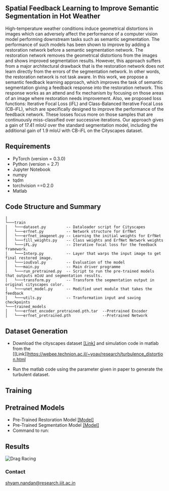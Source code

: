 ## Spatial Feedback Learning to Improve Semantic Segmentation in Hot Weather
High-temperature weather conditions induce geometrical distortions in images which can adversely affect the performance of a computer vision model performing downstream tasks such as semantic segmentation. The performance of such models has been shown to improve by adding a restoration network before a semantic segmentation network. The restoration network removes the geometrical distortions from the images and shows improved segmentation results. However, this approach suffers from a major architectural drawback that is the restoration network does not learn directly from the errors of the segmentation network. In other words, the restoration network is not task aware. In this work, we propose a semantic feedback learning approach, which improves the task of semantic segmentation giving a feedback response into the restoration network. This response works as an attend and fix mechanism by focusing on those areas of an image where restoration needs improvement. Also, we proposed loss functions: Iterative Focal Loss (iFL) and Class-Balanced Iterative Focal Loss (CB-iFL), which are specifically designed to improve the performance of the feedback network. These losses focus more on those samples that are continuously miss-classified over successive iterations. Our approach gives a gain of 17.41 mIoU over the standard segmentation model, including the additional gain of 1.9 mIoU with CB-iFL on the Cityscapes dataset.
## Requirements
* PyTorch (version = 0.3.0)
* Python (version = 2.7)
* Jupyter Notebook
* numpy
* tqdm
* torchvision ==0.2.0
* Matlab
## Code Structure and Summary

```  
| 
└───train
│   └───dataset.py         -- Dataloader script for Cityscapes
│   └───erfnet.py          -- Network structure for ErfNet
│   └───erfnet_imagenet.py -- Learning the initial weights for ErfNet
│   └───fill_weights.py    -- Class weights and ErfNet Network weights
│   └───iFL.py             -- Iterative focal loss for the feedback framework.
│   └───Interp.py          -- Layer that warps the input image to get final restored image.
│   └───iouEval.py         -- Evaluation of the model
│   └───main.py            -- Main driver programme
│   └───run_pretrained.py  -- Script to run the pre-trained models that outputs mIoU and segmentation results.
│   └───transform.py       -- Transform the segmentation output in original cityscapes color.
│   └───unet_model.py      -- Modified unet module that takes the feedback 
│   └───utils.py           -- Tranformation input and saving checkpoints
└───trained_models
│   └───erfnet_encoder_pretrained.pth.tar  --Pretrained Encoder
│   └───erfnet_pretrained.pth              --Pretrained Network
```
## Dataset Generation
* Download the cityscapes dataset [[Link]](https://www.cityscapes-dataset.com/) and simulation code in matlab from the [[Link]]https://webee.technion.ac.il/~yoav/research/turbulence_distortion.html

* Run the matlab code using the parameter given in paper to generate the turbulent dataset.
## Training
## Pretrained Models
* Pre-Trained Restoration Model [[Model]](https://drive.google.com/file/d/1AJznWOOuKW8lR-q3_qbdn0OGOTXU8LBk/view?usp=sharing)
* Pre-Trained Segmentation Model [[Model]](https://drive.google.com/file/d/1_shJu5F9bR3FW5Df9Wt0D6915EVRzJfQ/view?usp=sharing)
* Command to run:
## Results

![Drag Racing](result.png)


### Contact
shyam.nandan@research.iiit.ac.in 
